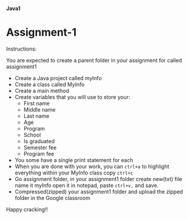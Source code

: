 #### Java1

# Assignment-1

Instructions:

You are expected to create a parent folder in your assignment for called assignment1

* Create a Java project called myInfo
* Create a class called MyInfo
* Create a main method
* Create variables that you will use to store your:
  * First name
  * Middle name
  * Last name
  * Age
  * Program
  * School
  * Is graduated
  * Semester fee
  * Program fee
* You some have a single print statement for each 
* When you are done with your work, you can `ctrl+a` to highlight everything within your MyInfo class copy `ctrl+c` 
* Go assignment folder, in your assignment1 folder create new(txt) file name it myInfo open it in notepad, paste `ctrl+v,` and save.
* Compressed(zipped) your assignment1 folder and upload the zipped folder in the Google classroom

Happy cracking!!